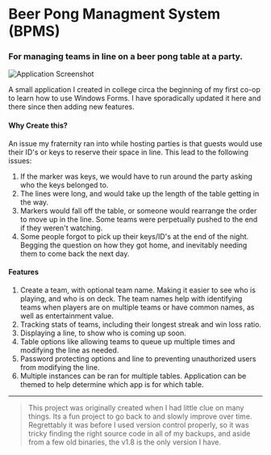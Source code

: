 # Beer Pong Managment System (BPMS)
### For managing teams in line on a beer pong table at a party.

![Application Screenshot](/PMS/Resources/bpms_ss.jpng?raw=true "BPMS Screenshot")

A small application I created in college circa the beginning of my first co-op to learn how to use Windows Forms. I have sporadically updated it here and there since then adding new features. 

#### Why Create this?
An issue my fraternity ran into while hosting parties is that guests would use their ID's or keys to reserve their space in line. This lead to the following issues:

1. If the marker was keys, we would have to run around the party asking who the keys belonged to. 
1. The lines were long, and would take up the length of the table getting in the way.
1. Markers would fall off the table, or someone would rearrange the order to move up in the line. Some teams were perpetually pushed to the end if they weren't watching.
1. Some people forgot to pick up their keys/ID's at the end of the night. Begging the question on how they got home, and inevitably needing them to come back the next day.

#### Features
1. Create a team, with optional team name. Making it easier to see who is playing, and who is on deck. The team names help with identifying teams when players are on multiple teams or have common names, as well as entertainment value.
1. Tracking stats of teams, including their longest streak and win loss ratio.
1. Displaying a line, to show who is coming up soon.
1. Table options like allowing teams to queue up multiple times and modifying the line as needed.
1. Password protecting options and line to preventing unauthorized users from modifying the line.
1. Multiple instances can be ran for multiple tables. Application can be themed to help determine which app is for which table.
___

>This project was originally created when I had little clue on many things. Its a fun project to go back to and slowly improve over time. Regrettably it was before I used version control properly, so it was tricky finding the right source code in all of my backups, and aside from a few old binaries, the v1.8 is the only version I have. 
